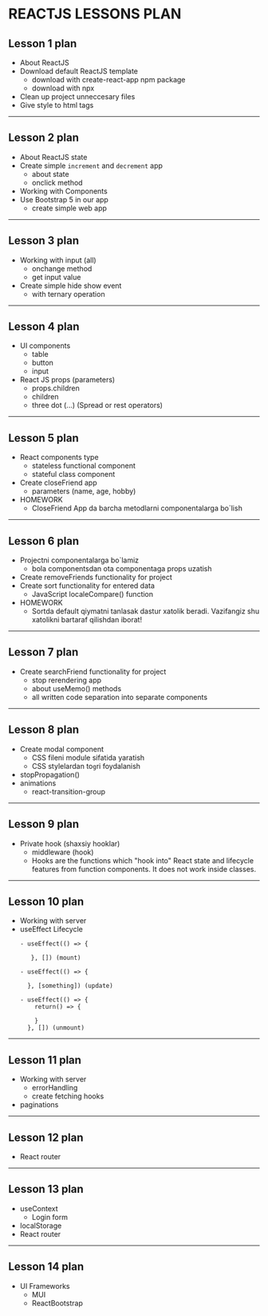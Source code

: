 # REACTJS LESSONS PLAN

## Lesson 1 plan

- About ReactJS
- Download default ReactJS template
  - download with create-react-app npm package
  - download with npx
- Clean up project unneccesary files
- Give style to html tags

---

## Lesson 2 plan

- About ReactJS state
- Create simple `increment` and `decrement` app
  - about state
  - onclick method
- Working with Components
- Use Bootstrap 5 in our app
  - create simple web app

---

## Lesson 3 plan

- Working with input (all)
  - onchange method
  - get input value
- Create simple hide show event
  - with ternary operation

---

## Lesson 4 plan

- UI components
  - table
  - button
  - input
- React JS props (parameters)
  - props.children
  - children
  - three dot (...) (Spread or rest operators)

---

## Lesson 5 plan

- React components type
  - stateless functional component
  - stateful class component
- Create closeFriend app
  - parameters (name, age, hobby)
- HOMEWORK
  - CloseFriend App da barcha metodlarni componentalarga bo`lish

---

## Lesson 6 plan

- Projectni componentalarga bo`lamiz
  - bola componentsdan ota componentaga props uzatish
- Create removeFriends functionality for project
- Create sort functionality for entered data
  - JavaScript localeCompare() function
- HOMEWORK
  - Sortda default qiymatni tanlasak dastur xatolik beradi. 
    Vazifangiz shu xatolikni bartaraf qilishdan iborat!

---

## Lesson 7 plan

- Create searchFriend functionality for project
  - stop rerendering app
  - about useMemo() methods
  - all written code separation into separate components

---

## Lesson 8 plan

- Create modal component
  - CSS fileni module sifatida yaratish
  - CSS stylelardan to`g`ri foydalanish
- stopPropagation()
- animations
  - react-transition-group

---

## Lesson 9 plan

- Private hook (shaxsiy hooklar)
  - middleware (hook)
  - Hooks are the functions which "hook into" React state and lifecycle features from function components. It does not work inside classes.

---

## Lesson 10 plan

- Working with server
- useEffect Lifecycle
  ```
  - useEffect(() => {

     }, []) (mount)

  - useEffect(() => {

    }, [something]) (update)

  - useEffect(() => {
      return() => {

      }
    }, []) (unmount)
  ```

---

## Lesson 11 plan

- Working with server
  - errorHandling
  - create fetching hooks
- paginations

---

## Lesson 12 plan

- React router

---

## Lesson 13 plan

- useContext
  - Login form
- localStorage
- React router

---

## Lesson 14 plan

- UI Frameworks
  - MUI
  - ReactBootstrap

